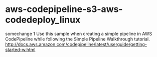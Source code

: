 # aws-codepipeline-s3-aws-codedeploy_linux
somechange 1
Use this sample when creating a simple pipeline in AWS CodePipeline while following the Simple Pipeline Walkthrough tutorial. http://docs.aws.amazon.com/codepipeline/latest/userguide/getting-started-w.html
